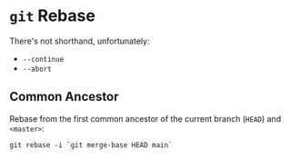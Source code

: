 # `git` Rebase

There's not shorthand, unfortunately:

- `--continue`
- `--abort`

## Common Ancestor

Rebase from the first common ancestor of the current branch (`HEAD`) and `<master>`:

```
git rebase -i `git merge-base HEAD main`
```
